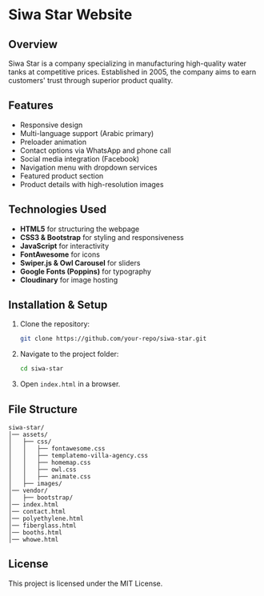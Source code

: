 # Siwa Star Website

## Overview
Siwa Star is a company specializing in manufacturing high-quality water tanks at competitive prices. Established in 2005, the company aims to earn customers' trust through superior product quality.

## Features
- Responsive design
- Multi-language support (Arabic primary)
- Preloader animation
- Contact options via WhatsApp and phone call
- Social media integration (Facebook)
- Navigation menu with dropdown services
- Featured product section
- Product details with high-resolution images

## Technologies Used
- **HTML5** for structuring the webpage
- **CSS3 & Bootstrap** for styling and responsiveness
- **JavaScript** for interactivity
- **FontAwesome** for icons
- **Swiper.js & Owl Carousel** for sliders
- **Google Fonts (Poppins)** for typography
- **Cloudinary** for image hosting

## Installation & Setup
1. Clone the repository:
   ```sh
   git clone https://github.com/your-repo/siwa-star.git
   ```
2. Navigate to the project folder:
   ```sh
   cd siwa-star
   ```
3. Open `index.html` in a browser.

## File Structure
```
siwa-star/
│── assets/
│   ├── css/
│   │   ├── fontawesome.css
│   │   ├── templatemo-villa-agency.css
│   │   ├── homemap.css
│   │   ├── owl.css
│   │   ├── animate.css
│   ├── images/
│── vendor/
│   ├── bootstrap/
│── index.html
│── contact.html
│── polyethylene.html
│── fiberglass.html
│── booths.html
│── whowe.html
```



## License
This project is licensed under the MIT License.

